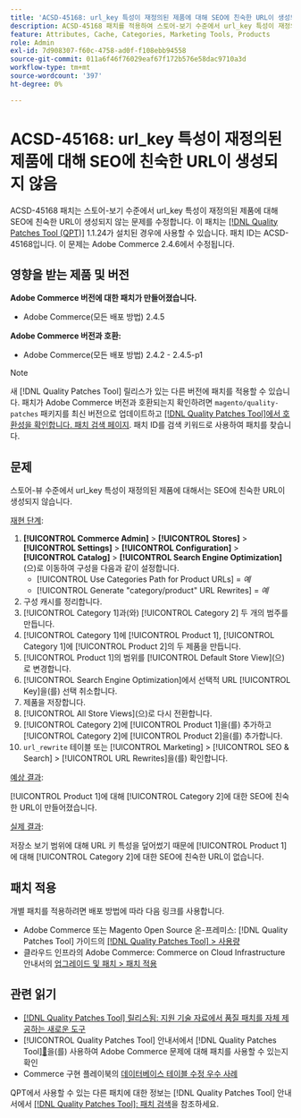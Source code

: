 ```yaml
---
title: 'ACSD-45168: url_key 특성이 재정의된 제품에 대해 SEO에 친숙한 URL이 생성되지 않음'
description: ACSD-45168 패치를 적용하여 스토어-보기 수준에서 url_key 특성이 재정의된 제품에 대해 SEO 친화적 URL이 생성되지 않는 Adobe Commerce 문제를 수정합니다.
feature: Attributes, Cache, Categories, Marketing Tools, Products
role: Admin
exl-id: 7d908307-f60c-4758-ad0f-f108ebb94558
source-git-commit: 011a6f46f76029eaf67f172b576e58dac9710a3d
workflow-type: tm+mt
source-wordcount: '397'
ht-degree: 0%

---
```


# ACSD-45168: url_key 특성이 재정의된 제품에 대해 SEO에 친숙한 URL이 생성되지 않음

ACSD-45168 패치는 스토어-보기 수준에서 url_key 특성이 재정의된 제품에 대해 SEO에 친숙한 URL이 생성되지 않는 문제를 수정합니다. 이 패치는 [[!DNL Quality Patches Tool (QPT)]](https://experienceleague.adobe.com/en/docs/commerce-operations/tools/quality-patches-tool/quality-patches-tool-to-self-serve-quality-patches) 1.1.24가 설치된 경우에 사용할 수 있습니다. 패치 ID는 ACSD-45168입니다. 이 문제는 Adobe Commerce 2.4.6에서 수정됩니다.

## 영향을 받는 제품 및 버전

**Adobe Commerce 버전에 대한 패치가 만들어졌습니다.**

* Adobe Commerce(모든 배포 방법) 2.4.5

**Adobe Commerce 버전과 호환:**

* Adobe Commerce(모든 배포 방법) 2.4.2 - 2.4.5-p1

>[!NOTE]
>
>새 [!DNL Quality Patches Tool] 릴리스가 있는 다른 버전에 패치를 적용할 수 있습니다. 패치가 Adobe Commerce 버전과 호환되는지 확인하려면 `magento/quality-patches` 패키지를 최신 버전으로 업데이트하고 [[!DNL Quality Patches Tool]에서 호환성을 확인합니다. 패치 검색 페이지](https://experienceleague.adobe.com/tools/commerce-quality-patches/index.html). 패치 ID를 검색 키워드로 사용하여 패치를 찾습니다.

## 문제

스토어-뷰 수준에서 url_key 특성이 재정의된 제품에 대해서는 SEO에 친숙한 URL이 생성되지 않습니다.

<u>재현 단계</u>:

1. **[!UICONTROL Commerce Admin]** > **[!UICONTROL Stores]** > **[!UICONTROL Settings]** > **[!UICONTROL Configuration]** > **[!UICONTROL Catalog]** > **[!UICONTROL Search Engine Optimization]**(으)로 이동하여 구성을 다음과 같이 설정합니다.
   * [!UICONTROL Use Categories Path for Product URLs] = *예*
   * [!UICONTROL Generate "category/product" URL Rewrites] = *예*
1. 구성 캐시를 정리합니다.
1. [!UICONTROL Category 1]과(와) [!UICONTROL Category 2] 두 개의 범주를 만듭니다.
1. [!UICONTROL Category 1]에 [!UICONTROL Product 1], [!UICONTROL Category 1]에 [!UICONTROL Product 2]의 두 제품을 만듭니다.
1. [!UICONTROL Product 1]의 범위를 [!UICONTROL Default Store View]&#x200B;(으)로 변경합니다.
1. [!UICONTROL Search Engine Optimization]에서 선택적 URL [!UICONTROL Key]을(를) 선택 취소합니다.
1. 제품을 저장합니다.
1. [!UICONTROL All Store Views]&#x200B;(으)로 다시 전환합니다.
1. [!UICONTROL Category 2]에 [!UICONTROL Product 1]을(를) 추가하고 [!UICONTROL Category 2]에 [!UICONTROL Product 2]을(를) 추가합니다.
1. `url_rewrite` 테이블 또는 [!UICONTROL Marketing] > [!UICONTROL SEO & Search] > [!UICONTROL URL Rewrites]을(를) 확인합니다.

<u>예상 결과</u>:

[!UICONTROL Product 1]에 대해 [!UICONTROL Category 2]에 대한 SEO에 친숙한 URL이 만들어졌습니다.

<u>실제 결과</u>:

저장소 보기 범위에 대해 URL 키 특성을 덮어썼기 때문에 [!UICONTROL Product 1]에 대해 [!UICONTROL Category 2]에 대한 SEO에 친숙한 URL이 없습니다.

## 패치 적용

개별 패치를 적용하려면 배포 방법에 따라 다음 링크를 사용합니다.

* Adobe Commerce 또는 Magento Open Source 온-프레미스: [!DNL Quality Patches Tool] 가이드의 [[!DNL Quality Patches Tool] > 사용량](/help/tools/quality-patches-tool/usage.md)
* 클라우드 인프라의 Adobe Commerce: Commerce on Cloud Infrastructure 안내서의 [업그레이드 및 패치 > 패치 적용](https://experienceleague.adobe.com/docs/commerce-cloud-service/user-guide/develop/upgrade/apply-patches.html)

## 관련 읽기

* [[!DNL Quality Patches Tool] 릴리스됨: 지원 기술 자료에서 품질 패치를 자체 제공하는 새로운 도구](https://experienceleague.adobe.com/en/docs/commerce-operations/tools/quality-patches-tool/quality-patches-tool-to-self-serve-quality-patches)
* [!UICONTROL Quality Patches Tool] 안내서에서  [!DNL Quality Patches Tool][&#128279;](/help/tools/quality-patches-tool/patches-available-in-qpt/check-patch-for-magento-issue-with-magento-quality-patches.md)을(를) 사용하여 Adobe Commerce 문제에 대해 패치를 사용할 수 있는지 확인
* Commerce 구현 플레이북의 [데이터베이스 테이블 수정 우수 사례](https://experienceleague.adobe.com/en/docs/commerce-operations/implementation-playbook/best-practices/development/modifying-core-and-third-party-tables#why-adobe-recommends-avoiding-modifications)

QPT에서 사용할 수 있는 다른 패치에 대한 정보는 [!DNL Quality Patches Tool] 안내서에서 [[!DNL Quality Patches Tool]: 패치 검색](https://experienceleague.adobe.com/tools/commerce-quality-patches/index.html)을 참조하세요.

